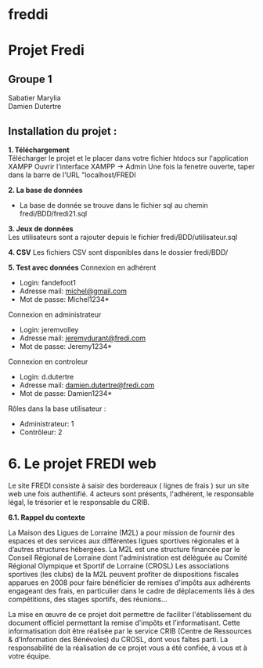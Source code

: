# freddi
# Projet Fredi

## Groupe 1
Sabatier Marylia  
Damien Dutertre  

## Installation du projet : 
__1. Téléchargement__                                                                                                       
Télécharger le projet et le placer dans votre fichier htdocs sur l'application XAMPP
Ouvrir l'interface XAMPP -> Admin
Une fois la fenetre ouverte, taper dans la barre de l'URL "localhost/FREDI

__2. La base de données__
* La base de donnée se trouve dans le fichier sql au chemin fredi/BDD/fredi21.sql

__3. Jeux de données__  
Les utilisateurs sont a rajouter depuis le fichier fredi/BDD/utilisateur.sql

__4. CSV__
Les fichiers CSV sont disponibles dans le dossier fredi/BDD/

__5. Test avec données__
Connexion en adhérent
* Login: fandefoot1
* Adresse mail: michel@gmail.com 
* Mot de passe: Michel1234*

Connexion en administrateur
* Login: jeremvolley
* Adresse mail: jeremydurant@fredi.com
* Mot de passe: Jeremy1234*

Connexion en controleur
* Login: d.dutertre
* Adresse mail: damien.dutertre@fredi.com
* Mot de passe: Damien1234*

Rôles dans la base utilisateur : 
* Administrateur: 1
* Contrôleur: 2

# 6. Le projet FREDI  web  

Le site FREDI consiste à saisir des bordereaux ( lignes de frais ) sur un site web une fois authentifié. 4 acteurs sont présents, l'adhérent, le responsable légal, le trésorier et le responsable du CRIB.

__6.1. Rappel du contexte__  

La Maison des Ligues de Lorraine (M2L) a pour mission de fournir des espaces et des services aux différentes ligues sportives régionales et à d’autres structures hébergées. La M2L est une structure financée par le Conseil Régional de Lorraine dont l'administration est déléguée au Comité Régional Olympique et Sportif de Lorraine (CROSL) Les associations sportives (les clubs) de la M2L peuvent profiter de dispositions fiscales apparues en 2008 pour faire bénéficier de remises d'impôts aux adhérents engageant des frais, en particulier dans le cadre de déplacements liés à des compétitions, des stages sportifs, des réunions...

La mise en œuvre de ce projet doit permettre de faciliter l'établissement du document officiel permettant la remise d'impôts et l’informatisant. Cette informatisation doit être réalisée par le service CRIB (Centre de Ressources & d’Information des Bénévoles) du CROSL, dont vous faîtes parti. La responsabilité de la réalisation de ce projet vous a été confiée, à vous et à votre équipe.



